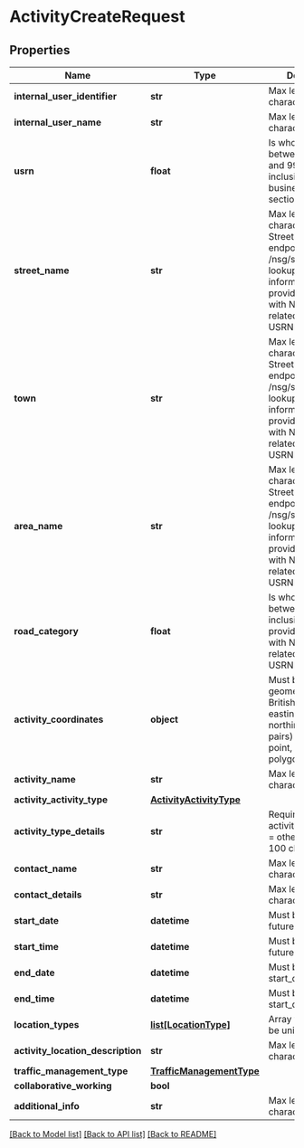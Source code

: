 # ActivityCreateRequest

## Properties
Name | Type | Description | Notes
------------ | ------------- | ------------- | -------------
**internal_user_identifier** | **str** | Max length 100 characters | [optional] 
**internal_user_name** | **str** | Max length 100 characters | [optional] 
**usrn** | **float** | Is whole number between 1000001 and 99999999 inclusive See business rules section 1.4 - USRN | 
**street_name** | **str** | Max length 100 characters Use Street Lookup API endpoint /nsg/streets to lookup this information If not provided, populated with NSG data related to supplied USRN | [optional] 
**town** | **str** | Max length 100 characters Use Street Lookup API endpoint /nsg/streets to lookup this information If not provided, populated with NSG data related to supplied USRN | [optional] 
**area_name** | **str** | Max length 100 characters Use Street Lookup API endpoint /nsg/streets to lookup this information If not provided, populated with NSG data related to supplied USRN | [optional] 
**road_category** | **float** | Is whole number between 0 and 10 inclusive If not provided, populated with NSG data related to supplied USRN | [optional] 
**activity_coordinates** | **object** | Must be a GeoJSON geometry (using British National Grid easting and northing coordinate pairs) and must be a point, line string or polygon | 
**activity_name** | **str** | Max length 100 characters | 
**activity_activity_type** | [**ActivityActivityType**](ActivityActivityType.md) |  | 
**activity_type_details** | **str** | Required if activity_activity_type &#x3D; other Max length 100 characters | [optional] 
**contact_name** | **str** | Max length 100 characters | [optional] 
**contact_details** | **str** | Max length 100 characters | [optional] 
**start_date** | **datetime** | Must be in the future | 
**start_time** | **datetime** | Must be in the future | [optional] 
**end_date** | **datetime** | Must be after start_date | 
**end_time** | **datetime** | Must be after start_date | [optional] 
**location_types** | [**list[LocationType]**](LocationType.md) | Array values must be unique | 
**activity_location_description** | **str** | Max length 500 characters | 
**traffic_management_type** | [**TrafficManagementType**](TrafficManagementType.md) |  | 
**collaborative_working** | **bool** |  | 
**additional_info** | **str** | Max length 500 characters | [optional] 

[[Back to Model list]](../README.md#documentation-for-models) [[Back to API list]](../README.md#documentation-for-api-endpoints) [[Back to README]](../README.md)

